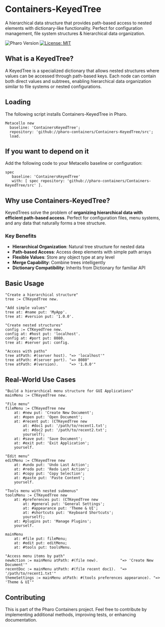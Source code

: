 # Containers-KeyedTree
A hierarchical data structure that provides path-based access to nested elements with dictionary-like functionality. Perfect for configuration management, file system structures & hierarchical data organization.

![Pharo Version](https://img.shields.io/badge/Pharo-10+-blue)
[![License: MIT](https://img.shields.io/badge/License-MIT-green.svg)](LICENSE)

## What is a KeyedTree?
A KeyedTree is a specialized dictionary that allows nested structures where values can be accessed through path-based keys. Each node can contain both direct values and subtrees, enabling hierarchical data organization similar to file systems or nested configurations.

## Loading 
The following script installs Containers-KeyedTree in Pharo.

```smalltalk
Metacello new
  baseline: 'ContainersKeyedTree';
  repository: 'github://pharo-containers/Containers-KeyedTree/src';
  load.
```

## If you want to depend on it 
Add the following code to your Metacello baseline or configuration:

```smalltalk
spec 
   baseline: 'ContainersKeyedTree' 
   with: [ spec repository: 'github://pharo-containers/Containers-KeyedTree/src' ].
```

## Why use Containers-KeyedTree?

KeyedTrees solve the problem of **organizing hierarchical data with efficient path-based access**. Perfect for configuration files, menu systems, and any data that naturally forms a tree structure.

### Key Benefits
- **Hierarchical Organization**: Natural tree structure for nested data
- **Path-based Access**: Access deep elements with simple path arrays
- **Flexible Values**: Store any object type at any level
- **Merge Capability**: Combine trees intelligently
- **Dictionary Compatibility**: Inherits from Dictionary for familiar API

## Basic Usage

```smalltalk
"Create a hierarchical structure"
tree := CTKeyedTree new.

"Add simple values"
tree at: #name put: 'MyApp'.
tree at: #version put: '1.0.0'.

"Create nested structures"
config := CTKeyedTree new.
config at: #host put: 'localhost'.
config at: #port put: 8080.
tree at: #server put: config.

"Access with paths"
tree atPath: #(server host). "=> 'localhost'"
tree atPath: #(server port). "=> 8080"
tree atPath: #(version).     "=> '1.0.0'"
```

## Real-World Use Cases

```smalltalk
"Build a hierarchical menu structure for GUI Applications"
mainMenu := CTKeyedTree new.

"File menu"
fileMenu := CTKeyedTree new
    at: #new put: 'Create New Document';
    at: #open put: 'Open Document';
    at: #recent put: (CTKeyedTree new
        at: #doc1 put: '/path/to/recent1.txt';
        at: #doc2 put: '/path/to/recent2.txt';
        yourself);
    at: #save put: 'Save Document';
    at: #exit put: 'Exit Application';
    yourself.

"Edit menu"
editMenu := CTKeyedTree new
    at: #undo put: 'Undo Last Action';
    at: #redo put: 'Redo Last Action';
    at: #copy put: 'Copy Selection';
    at: #paste put: 'Paste Content';
    yourself.

"Tools menu with nested submenus"
toolsMenu := CTKeyedTree new
    at: #preferences put: (CTKeyedTree new
        at: #general put: 'General Settings';
        at: #appearance put: 'Theme & UI';
        at: #shortcuts put: 'Keyboard Shortcuts';
        yourself);
    at: #plugins put: 'Manage Plugins';
    yourself.

mainMenu 
    at: #file put: fileMenu;
    at: #edit put: editMenu;
    at: #tools put: toolsMenu.

"Access menu items by path"
newAction := mainMenu atPath: #(file new).          "=> 'Create New Document'"
recentDoc := mainMenu atPath: #(file recent doc1).  "=> '/path/to/recent1.txt'"
themeSettings := mainMenu atPath: #(tools preferences appearance). "=> 'Theme & UI'"
```

## Contributing
This is part of the Pharo Containers project. Feel free to contribute by implementing additional methods, improving tests, or enhancing documentation.